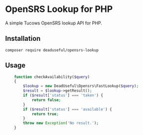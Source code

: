 # OpenSRS Lookup for PHP

A simple Tucows OpenSRS lookup API for PHP.

## Installation

`composer require deaduseful/opensrs-lookup`

## Usage

```php
    function checkAvailability($query)
    {
        $lookup = new DeadUseful\Opensrs\FastLookup($query);
        $result = $lookup->getResult();
        if ($result['status'] === 'taken') {
            return false;
        }
        if ($result['status'] === 'available') {
            return true;
        }
        throw new Exception('No result.');
    }
```